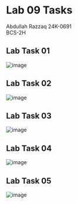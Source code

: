 # Lab 09 Tasks
Abdullah Razzaq 
24K-0691  
BCS-2H  

## Lab Task 01 
![image](https://github.com/user-attachments/assets/b9c393ec-bbd0-46e5-8716-c08df7d88de0)

## Lab Task 02
![image](https://github.com/user-attachments/assets/3e6721ac-12c6-41df-8eb9-75bb122233fe)

## Lab Task 03
![image](https://github.com/user-attachments/assets/3242b48d-fea3-4395-9d5b-f91ebab6cf00)

## Lab Task 04
![image](https://github.com/user-attachments/assets/c167ccd7-d0e9-44ad-a7a8-d89ed8231d72)

## Lab Task 05
![image](https://github.com/user-attachments/assets/f4b2fb19-e6d3-477d-bfd4-5e4ae8d9e8dd)
